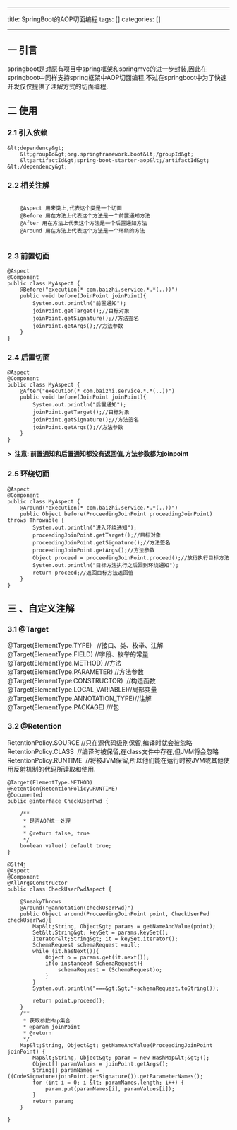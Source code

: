 
--- 
title:  SpringBoot的AOP切面编程 
tags: []
categories: [] 

---
## 一 引言

>  
 springboot是对原有项目中spring框架和springmvc的进一步封装,因此在springboot中同样支持spring框架中AOP切面编程,不过在springboot中为了快速开发仅仅提供了注解方式的切面编程. 


## 二 使用

### 2.1 引入依赖

```
&lt;dependency&gt;
    &lt;groupId&gt;org.springframework.boot&lt;/groupId&gt;
    &lt;artifactId&gt;spring-boot-starter-aop&lt;/artifactId&gt;
&lt;/dependency&gt;

```

### 2.2 相关注解

```

    @Aspect 用来类上,代表这个类是一个切面
    @Before 用在方法上代表这个方法是一个前置通知方法 
    @After 用在方法上代表这个方法是一个后置通知方法
    @Around 用在方法上代表这个方法是一个环绕的方法


```

### 2.3 前置切面

```
@Aspect
@Component
public class MyAspect {
    @Before("execution(* com.baizhi.service.*.*(..))")
    public void before(JoinPoint joinPoint){
        System.out.println("前置通知");
        joinPoint.getTarget();//目标对象
        joinPoint.getSignature();//方法签名
        joinPoint.getArgs();//方法参数
    }
}

```

### 2.4 后置切面

```
@Aspect
@Component
public class MyAspect {
    @After("execution(* com.baizhi.service.*.*(..))")
    public void before(JoinPoint joinPoint){
        System.out.println("后置通知");
        joinPoint.getTarget();//目标对象
        joinPoint.getSignature();//方法签名
        joinPoint.getArgs();//方法参数
    }
}

```

>  
 **&gt;  注意: 前置通知和后置通知都没有返回值,方法参数都为joinpoint** 


### 2.5 环绕切面

```
@Aspect
@Component
public class MyAspect {
    @Around("execution(* com.baizhi.service.*.*(..))")
    public Object before(ProceedingJoinPoint proceedingJoinPoint) throws Throwable {
        System.out.println("进入环绕通知");
        proceedingJoinPoint.getTarget();//目标对象
        proceedingJoinPoint.getSignature();//方法签名
        proceedingJoinPoint.getArgs();//方法参数
        Object proceed = proceedingJoinPoint.proceed();//放行执行目标方法
        System.out.println("目标方法执行之后回到环绕通知");
        return proceed;//返回目标方法返回值
    }
}

```

## 三 、自定义注解

### 3.1 @Target

>  
 @Target(ElementType.TYPE)   //接口、类、枚举、注解 @Target(ElementType.FIELD) //字段、枚举的常量 @Target(ElementType.METHOD) //方法 @Target(ElementType.PARAMETER) //方法参数 @Target(ElementType.CONSTRUCTOR)  //构造函数 @Target(ElementType.LOCAL_VARIABLE)//局部变量 @Target(ElementType.ANNOTATION_TYPE)//注解 @Target(ElementType.PACKAGE) ///包    


### 3.2 @Retention

>  
 RetentionPolicy.SOURCE //只在源代码级别保留,编译时就会被忽略 
 RetentionPolicy.CLASS  //编译时被保留,在class文件中存在,但JVM将会忽略 
 RetentionPolicy.RUNTIME  //将被JVM保留,所以他们能在运行时被JVM或其他使用反射机制的代码所读取和使用. 


```
@Target(ElementType.METHOD)
@Retention(RetentionPolicy.RUNTIME)
@Documented
public @interface CheckUserPwd {

    /**
     * 是否AOP统一处理
     *
     * @return false, true
     */
    boolean value() default true;
}
```

```
@Slf4j
@Aspect
@Component
@AllArgsConstructor
public class CheckUserPwdAspect {

    @SneakyThrows
    @Around("@annotation(checkUserPwd)")
    public Object around(ProceedingJoinPoint point, CheckUserPwd checkUserPwd){
        Map&lt;String, Object&gt; params = getNameAndValue(point);
        Set&lt;String&gt; keySet = params.keySet();
        Iterator&lt;String&gt; it = keySet.iterator();
        SchemaRequest schemaRequest =null;
        while (it.hasNext()){
            Object o = params.get(it.next());
            if(o instanceof SchemaRequest){
                schemaRequest = (SchemaRequest)o;
            }
        }
        System.out.println("===&gt;&gt;"+schemaRequest.toString());

        return point.proceed();
    }
    /**
     * 获取参数Map集合
     * @param joinPoint
     * @return
     */
    Map&lt;String, Object&gt; getNameAndValue(ProceedingJoinPoint joinPoint) {
        Map&lt;String, Object&gt; param = new HashMap&lt;&gt;();
        Object[] paramValues = joinPoint.getArgs();
        String[] paramNames = ((CodeSignature)joinPoint.getSignature()).getParameterNames();
        for (int i = 0; i &lt; paramNames.length; i++) {
            param.put(paramNames[i], paramValues[i]);
        }
        return param;
    }

}
```


